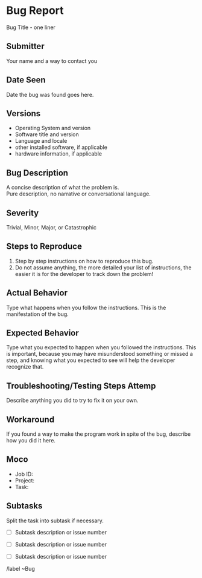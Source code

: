 # Bug Report
Bug Title - one liner

## Submitter
Your name and a way to contact you

## Date Seen
Date the bug was found goes here.

## Versions
- Operating System and version
- Software title and version
- Language and locale
- other installed software, if applicable
- hardware information, if applicable

## Bug Description
A concise description of what the problem is.  
Pure description, no narrative or conversational language.

## Severity
Trivial, Minor, Major, or Catastrophic

## Steps to Reproduce
1. Step by step instructions on how to reproduce this bug.
2. Do not assume anything, the more detailed your list of instructions, the easier it is for the developer to track down the problem!

## Actual Behavior
Type what happens when you follow the instructions. This is the manifestation of the bug.

## Expected Behavior
Type what you expected to happen when you followed the instructions. This is important, because you may have misunderstood something or missed a step, and knowing what you expected to see will help the developer recognize that.

## Troubleshooting/Testing Steps Attemp
Describe anything you did to try to fix it on your own.

## Workaround
If you found a way to make the program work in spite of the bug, describe how you did it here.

## Moco
- Job ID:
- Project:
- Task: 

## Subtasks
Split the task into subtask if necessary.

- [ ] Subtask description or issue number
- [ ] Subtask description or issue number
- [ ] Subtask description or issue number


/label ~Bug